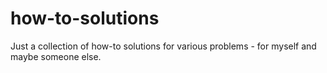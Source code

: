 # how-to-solutions
Just a collection of how-to solutions for various problems - for myself and maybe someone else.
